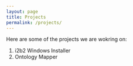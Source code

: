 ```yaml
---
layout: page
title: Projects
permalink: /projects/
---
```

Here are some of the projects we are wokring on:
1. i2b2 Windows Installer
2. Ontology Mapper
